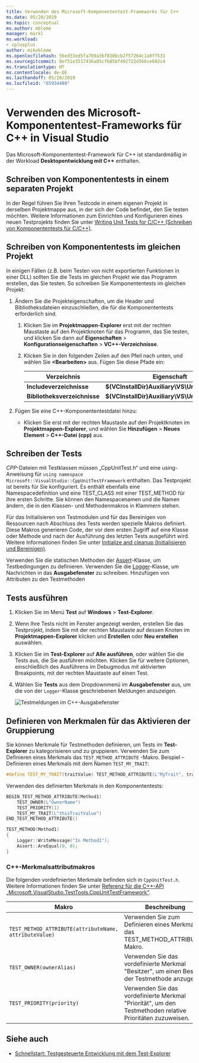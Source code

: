 ```yaml
---
title: Verwenden des Microsoft-Komponententest-Frameworks für C++
ms.date: 05/20/2019
ms.topic: conceptual
ms.author: mblome
manager: markl
ms.workload:
- cplusplus
author: mikeblome
ms.openlocfilehash: 56ed33ed5fa769a3bf830bcb2f57264c1a9ff531
ms.sourcegitcommit: 0ef51e3517436a85cfb85bf492722d566ce602c4
ms.translationtype: HT
ms.contentlocale: de-DE
ms.lasthandoff: 05/20/2019
ms.locfileid: "65934488"
---
```

# <a name="use-the-microsoft-unit-testing-framework-for-c-in-visual-studio"></a>Verwenden des Microsoft-Komponententest-Frameworks für C++ in Visual Studio

Das Microsoft-Komponententest-Framework für C++ ist standardmäßig in der Workload **Desktopentwicklung mit C++** enthalten.

## <a name="separate_project"></a> Schreiben von Komponententests in einem separaten Projekt

In der Regel führen Sie Ihren Testcode in einem eigenen Projekt in derselben Projektmappe aus, in der sich der Code befindet, den Sie testen möchten. Weitere Informationen zum Einrichten und Konfigurieren eines neuen Testprojekts finden Sie unter [Writing Unit Tests for C/C++ (Schreiben von Komponententests für C/C++)](writing-unit-tests-for-c-cpp.md).

## <a name="same_project"></a> Schreiben von Komponententests im gleichen Projekt

In einigen Fällen (z.B. beim Testen von nicht exportierten Funktionen in einer DLL) sollten Sie die Tests im gleichen Projekt wie das Programm erstellen, das Sie testen. So schreiben Sie Komponententests im gleichen Projekt:

1. Ändern Sie die Projekteigenschaften, um die Header und Bibliotheksdateien einzuschließen, die für die Komponententests erforderlich sind.

   1. Klicken Sie im **Projektmappen-Explorer** erst mit der rechten Maustaste auf den Projektknoten für das Programm, das Sie testen, und klicken Sie dann auf **Eigenschaften** > **Konfigurationseigenschaften** > **VC++-Verzeichnisse**.

   2. Klicken Sie in den folgenden Zeilen auf den Pfeil nach unten, und wählen Sie **\<Bearbeiten>** aus. Fügen Sie diese Pfade ein:

      | Verzeichnis | Eigenschaft |
      |-| - |
      | **Includeverzeichnisse** | **$(VCInstallDir)Auxiliary\VS\UnitTest\include** |
      | **Bibliotheksverzeichnisse** | **$(VCInstallDir)Auxiliary\VS\UnitTest\lib** |

2. Fügen Sie eine C++-Komponententestdatei hinzu:

   - Klicken Sie erst mit der rechten Maustaste auf den Projektknoten im **Projektmappen-Explorer**, und wählen Sie **Hinzufügen** > **Neues Element** > **C++-Datei (cpp)** aus.

## <a name="write-the-tests"></a>Schreiben der Tests

*CPP*-Dateien mit Testklassen müssen „CppUnitTest.h“ und eine using-Anweisung für `using namespace Microsoft::VisualStudio::CppUnitTestFramework` enthalten. Das Testprojekt ist bereits für Sie konfiguriert. Es enthält ebenfalls eine Namespacedefinition und eine TEST_CLASS mit einer TEST_METHOD für Ihre ersten Schritte. Sie können den Namespacenamen und die Namen ändern, die in den Klassen- und Methodenmakros in Klammern stehen.

Für das Initialisieren von Testmodulen und für das Bereinigen von Ressourcen nach Abschluss des Tests werden spezielle Makros definiert. Diese Makros generieren Code, der vor dem ersten Zugriff auf eine Klasse oder Methode und nach der Ausführung des letzten Tests ausgeführt wird. Weitere Informationen finden Sie unter [Initialize and cleanup (Initialisieren und Bereinigen)](microsoft-visualstudio-testtools-cppunittestframework-api-reference.md#Initialize_and_cleanup).

Verwenden Sie die statischen Methoden der [Assert](microsoft-visualstudio-testtools-cppunittestframework-api-reference.md#general_asserts)-Klasse, um Testbedingungen zu definieren. Verwenden Sie die [Logger](microsoft-visualstudio-testtools-cppunittestframework-api-reference.md#logger)-Klasse, um Nachrichten in das **Ausgabefenster** zu schreiben. Hinzufügen von Attributen zu den Testmethoden

## <a name="run-the-tests"></a>Tests ausführen

1. Klicken Sie im Menü **Test** auf **Windows** > **Test-Explorer**.

1. Wenn Ihre Tests nicht im Fenster angezeigt werden, erstellen Sie das Testprojekt, indem Sie mit der rechten Maustaste auf dessen Knoten im **Projektmappen-Explorer** klicken und **Erstellen** oder **Neu erstellen** auswählen.

1. Klicken Sie im **Test-Explorer** auf **Alle ausführen**, oder wählen Sie die Tests aus, die Sie ausführen möchten. Klicken Sie für weitere Optionen, einschließlich des Ausführens im Debugmodus mit aktivierten Breakpoints, mit der rechten Maustaste auf einen Test.

1. Wählen Sie **Tests** aus dem Dropdownmenü im **Ausgabefenster** aus, um die von der `Logger`-Klasse geschriebenen Meldungen anzuzeigen.

   ![Testmeldungen im C++-Ausgabefenster](media/cpp-test-output-window.png)

## <a name="define-traits-to-enable-grouping"></a>Definieren von Merkmalen für das Aktivieren der Gruppierung

Sie können Merkmale für Testmethoden definieren, um Tests im **Test-Explorer** zu kategorisieren und zu gruppieren. Verwenden Sie zum Definieren eines Merkmals das `TEST_METHOD_ATTRIBUTE` -Makro. Beispiel – Definieren eines Merkmals mit dem Namen `TEST_MY_TRAIT`:

```cpp
#define TEST_MY_TRAIT(traitValue) TEST_METHOD_ATTRIBUTE(L"MyTrait", traitValue)
```

 Verwenden des definierten Merkmals in den Komponententests:

```cpp
BEGIN_TEST_METHOD_ATTRIBUTE(Method1)
    TEST_OWNER(L"OwnerName")
    TEST_PRIORITY(1)
    TEST_MY_TRAIT(L"thisTraitValue")
END_TEST_METHOD_ATTRIBUTE()

TEST_METHOD(Method1)
{
    Logger::WriteMessage("In Method1");
    Assert::AreEqual(0, 0);
}
```

### <a name="c-trait-attribute-macros"></a>C++-Merkmalsattributmakros

Die folgenden vordefinierten Merkmale befinden sich in `CppUnitTest.h`. Weitere Informationen finden Sie unter [Referenz für die C++-API „Microsoft.VisualStudio.TestTools.CppUnitTestFramework“](microsoft-visualstudio-testtools-cppunittestframework-api-reference.md).

|Makro|Beschreibung|
|-|-----------------|
|`TEST_METHOD_ATTRIBUTE(attributeName, attributeValue)`|Verwenden Sie zum Definieren eines Merkmals das TEST_METHOD_ATTRIBUTE-Makro.|
|`TEST_OWNER(ownerAlias)`|Verwenden Sie das vordefinierte Merkmal "Besitzer", um einen Besitzer der Testmethode anzugeben.|
|`TEST_PRIORITY(priority)`|Verwenden Sie das vordefinierte Merkmal "Priorität", um den Testmethoden relative Prioritäten zuzuweisen.|

## <a name="see-also"></a>Siehe auch

- [Schnellstart: Testgesteuerte Entwicklung mit dem Test-Explorer](../test/quick-start-test-driven-development-with-test-explorer.md)
